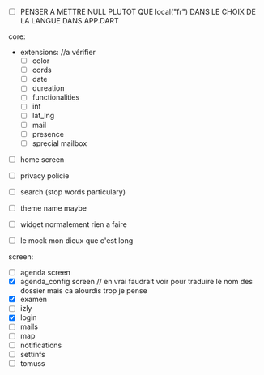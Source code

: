 - [ ] PENSER A METTRE NULL PLUTOT QUE local("fr") DANS LE CHOIX DE LA LANGUE DANS APP.DART

core:
- extensions: //a vérifier
    + [ ] color
    + [ ] cords
    + [ ] date
    + [ ] dureation
    + [ ] functionalities
    + [ ] int
    + [ ] lat_lng
    + [ ] mail
    + [ ] presence
    + [ ] sprecial mailbox
- [ ] home screen
- [ ] privacy policie
- [ ] search (stop words particulary)
- [ ] theme name maybe
- [ ] widget normalement rien a faire


- [ ] le mock mon dieux que c'est long

screen:

- [ ] agenda screen
- [x] agenda_config screen // en vrai faudrait voir pour traduire le nom des dossier mais ca alourdis trop je pense
- [x] examen
- [ ] izly
- [x] login
- [ ] mails
- [ ] map
- [ ] notifications
- [ ] settinfs
- [ ] tomuss